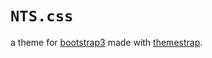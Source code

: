 # `NTS.css`

a theme for [bootstrap3](http:/getbootstrap.com) made with [themestrap](http://code.divshot.com/themestrap).